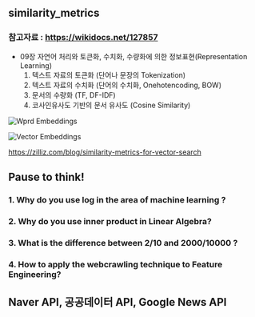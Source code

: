 ## similarity_metrics
### 참고자료 : https://wikidocs.net/127857
- 09장 자연어 처리와 토큰화, 수치화, 수량화에 의한 정보표현(Representation Learning)
  1. 텍스트 자료의 토큰화 (단어나 문장의 Tokenization)
  2. 텍스트 자료의 수치화 (단어의 수치화, Onehotencoding, BOW)
  3. 문서의 수량화 (TF, DF-IDF)
  4. 코사인유사도 기반의 문서 유사도 (Cosine Similarity)

![Wprd Embeddings](https://velog.velcdn.com/images/leeebs/post/f3b865fc-44c0-4be6-9490-9e07cec7a860/image.png)


![Vector Embeddings](https://miro.medium.com/v2/resize:fit:1100/format:webp/1*_XDfq2rwgYYSB1OgNh1bzw.png)

https://zilliz.com/blog/similarity-metrics-for-vector-search

## Pause to think!
### 1. Why do you use log in the area of machine learning ? 
### 2. Why do you use inner product in Linear Algebra?
### 3. What is the difference between 2/10 and 2000/10000 ?
### 4. How to apply the webcrawling technique to Feature Engineering?


## Naver API, 공공데이터 API, Google News API
